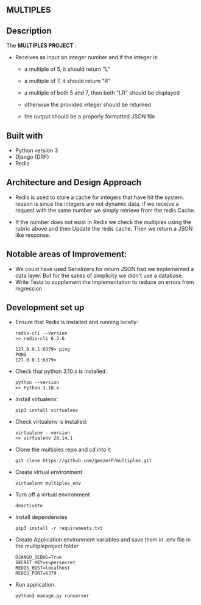 ## MULTIPLES


## Description

The **MULTIPLES PROJECT** :
- Receives as input an integer number and if the integer is:

    -  a multiple of 5, it should return "L"
    -  a multiple of 7, it should return "R"
    -  a multiple of both 5 and 7, then both "LR" should be displayed

    -  otherwise the provided integer should be returned
    - the output should be a properly formatted JSON file

## Built with
- Python version  3
- Django (DRF)
- Redis

## Architecture and Design Approach
- Redis is used to store a cache for integers that have hit the system. reason is since the integers are not dynamic data, if we receive a request with the same number we simply retrieve 
  from the redis Cache. 

- If the number does not exist in Redis we check the multiples using the rubric above and then Update the redis cache. Then we return a JSON like response.

## Notable areas of Improvement: 
- We could have used Serializers for return JSON had we implemented a data layer. But for the sakes of simplicity we didn't use a database.
- Write Tests to supplement the implementation to reduce on errors from regression


## Development set up

-   Ensure that Redis is installed and running  locally:

    ```
    redis-cli --version
    >> redis-cli 6.2.6
    ```

    ```
    127.0.0.1:6379> ping
    PONG
    127.0.0.1:6379>
    ```

-   Check that python 3.10.x is installed:

    ```
    python --version
    >> Python 3.10.x
    ```

-   Install virtualenv:

    ```
    pip3 install virtualenv
    ```

-   Check virtualenv is installed:
    ```
    virtualenv --version
    >> virtualenv 20.14.1
    ```

- Clone the multiples repo and cd into it
    ```
    git clone https://github.com/geezerP/multiples.git
    ```
- Create  virtual environment
    ```
    virtualenv multiples_env

    ```
- Turn off a virtual environment  
    ```
    deactivate
    ```

- Install dependencies
    ```
   pip3 install -r requirements.txt 
    ```
- Create Application environment variables and save them in .env file  in the multipleproject folder
    ```
    DJANGO_DEBUG=True
    SECRET_KEY=supersecret
    REDIS_HOST=localhost
    REDIS_PORT=6379
    ```





- Run application.
    ```
    python3 manage.py runserver  
    ```


